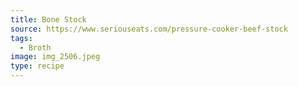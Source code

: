 ```yaml
---
title: Bone Stock
source: https://www.seriouseats.com/pressure-cooker-beef-stock
tags:
  - Broth
image: img_2506.jpeg
type: recipe
---
```

